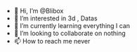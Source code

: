 - 👋 Hi, I’m @Blibox
- 👀 I’m interested in 3d , Datas
- 🌱 I’m currently learning everything I can
- 💞️ I’m looking to collaborate on nothing
- 📫 How to reach me never

<!---
Blibox/Blibox is a ✨ special ✨ repository because its `README.md` (this file) appears on your GitHub profile.
You can click the Preview link to take a look at your changes.
--->
